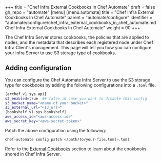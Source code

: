 +++
title = "Chef Infra External Cookbooks In Chef Automate"
draft = false
gh_repo = "automate"
[menu]
  [menu.automate]
    title = "Chef Infra External Cookbooks In Chef Automate"
    parent = "automate/configure"
    identifier = "automate/configure/chef_infra_external_cookbooks_in_chef_automate.md Chef Infra External Cookbooks In Chef Automate"
    weight = 90
+++

The Chef Infra Server stores cookbooks, the policies that are applied to nodes, and the metadata that describes each registered node under Chef Infra Client's management. This page will tell you how you can configure your Infra Server to use S3 storage type of cookbooks.

## Adding configuration

You can configure the Chef Automate Infra Server to use the S3 storage type for cookbooks by adding the following configurations into a `.toml` file.

```bash
[erchef.v1.sys.api]
s3_enabled=true  ## false in case you want to disable this config
s3_bucket_name="<name of your bucket>"
s3_external_url="<s3_url>"
[bookshelf.v1.sys.bookshelf]
aws_access_id="<aws-access-id>"
aws_secret_key="<aws-secret-token>"
```

Patch the above configuration using the following:

```bash
chef-automate config patch </path/to/your-file.toml>.toml
```

Refer to the [External Cookbooks](https://docs.chef.io/server/#external-cookbooks) section to learn about the cookbooks shored in Chef Infra Server.
